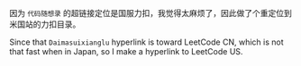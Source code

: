 因为 `代码随想录` 的超链接定位是国服力扣，我觉得太麻烦了，因此做了个重定位到米国站的力扣目录。

Since that  `Daimasuixianglu` hyperlink is toward LeetCode CN, which is not that fast when in Japan, so I make a hyperlink to LeetCode US.

